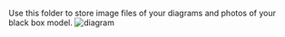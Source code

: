 Use this folder to store image files of your diagrams and photos of your black box model.
![diagram](https://user-images.githubusercontent.com/113620416/193308666-fa2b52de-dd96-49a1-962b-fae2c958dfac.png)
